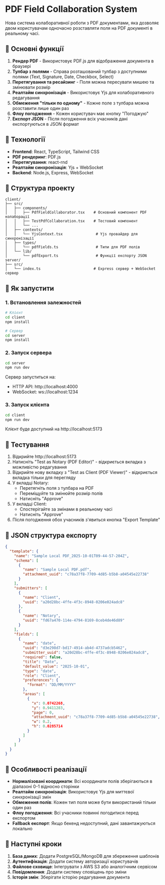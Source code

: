 # PDF Field Collaboration System

Нова система колаборативної роботи з PDF документами, яка дозволяє двом користувачам одночасно розставляти поля на PDF документі в реальному часі.

## 🔹 Основні функції

1. **Рендер PDF** - Використовує PDF.js для відображення документа в браузері
2. **Тулбар з полями** - Справа розташований тулбар з доступними полями (Text, Signature, Date, Checkbox, Select)
3. **Перетягування та ресайзинг** - Поля можна пересувати мишею та змінювати розмір
4. **Реалтайм синхронізація** - Використовує Yjs для колаборативного редагування
5. **Обмеження "тільки по одному"** - Кожне поле з тулбара можна розставити лише один раз
6. **Флоу погодження** - Кожен користувач має кнопку "Погоджую"
7. **Експорт JSON** - Після погодження всіх учасників дані експортуються в JSON формат

## 🔹 Технології

- **Frontend**: React, TypeScript, Tailwind CSS
- **PDF рендеринг**: PDF.js
- **Перетягування**: react-rnd
- **Реалтайм синхронізація**: Yjs + WebSocket
- **Backend**: Node.js, Express, WebSocket

## 🔹 Структура проекту

```
client/
├── src/
│   ├── components/
│   │   ├── PdfFieldCollaborator.tsx    # Основний компонент PDF колаборації
│   │   ├── TestPdfCollaboration.tsx    # Тестовий компонент
│   │   └── ...
│   ├── contexts/
│   │   └── YjsContext.tsx               # Yjs провайдер для синхронізації
│   ├── types/
│   │   └── pdfFields.ts                 # Типи для PDF полів
│   └── lib/
│       └── pdfExport.ts                 # Функції експорту JSON
server/
├── src/
│   └── index.ts                        # Express сервер + WebSocket сервер
```

## 🔹 Як запустити

### 1. Встановлення залежностей

```bash
# Клієнт
cd client
npm install

# Сервер
cd server
npm install
```

### 2. Запуск сервера

```bash
cd server
npm run dev
```

Сервер запуститься на:
- HTTP API: http://localhost:4000
- WebSocket: ws://localhost:1234

### 3. Запуск клієнта

```bash
cd client
npm run dev
```

Клієнт буде доступний на http://localhost:5173

## 🔹 Тестування

1. Відкрийте http://localhost:5173
2. Натисніть "Test as Notary (PDF Editor)" - відкриється вкладка з можливістю редагування
3. Відкрийте нову вкладку з "Test as Client (PDF Viewer)" - відкриється вкладка тільки для перегляду
4. У вкладці Notary:
   - Перетягніть поля з тулбара на PDF
   - Переміщуйте та змінюйте розмір полів
   - Натисніть "Approve"
5. У вкладці Client:
   - Спостерігайте за змінами в реальному часі
   - Натисніть "Approve"
6. Після погодження обох учасників з'явиться кнопка "Export Template"

## 🔹 JSON структура експорту

```json
{
  "template": {
    "name": "Sample Local PDF_2025-10-01T09-44-57-204Z",
    "schema": [
      {
        "name": "Sample Local PDF.pdf",
        "attachment_uuid": "c78a37f8-7709-4d85-b5b8-a04545e22738"
      }
    ],
    "submitters": [
      {
        "name": "Client",
        "uuid": "a20d28bc-4ffe-4f3c-8948-0206e024adc8"
      },
      {
        "name": "Notary",
        "uuid": "fd67a470-114e-4794-8169-8ceb4de46d89"
      }
    ],
    "fields": [
      {
        "name": "date",
        "uuid": "d3e298d7-bd17-4914-ab4d-4737adcb5462",
        "submitter_uuid": "a20d28bc-4ffe-4f3c-8948-0206e024adc8",
        "required": false,
        "title": "Date",
        "default_value": "2025-10-01",
        "type": "date",
        "role": "Client",
        "preferences": {
          "format": "DD/MM/YYYY"
        },
        "areas": [
          {
            "x": 0.0742268,
            "y": 0.9411283,
            "page": 0,
            "attachment_uuid": "c78a37f8-7709-4d85-b5b8-a04545e22738",
            "w": 0.2,
            "h": 0.0285714
          }
        ]
      }
    ]
  }
}
```

## 🔹 Особливості реалізації

- **Нормалізовані координати**: Всі координати полів зберігаються в діапазоні 0-1 відносно сторінки
- **Реалтайм синхронізація**: Використовує Yjs для миттєвої синхронізації змін
- **Обмеження полів**: Кожен тип поля може бути використаний тільки один раз
- **Флоу погодження**: Всі учасники повинні погодитися перед експортом
- **Fallback експорт**: Якщо бекенд недоступний, дані завантажуються локально

## 🔹 Наступні кроки

1. **База даних**: Додати PostgreSQL/MongoDB для збереження шаблонів
2. **Аутентифікація**: Додати систему авторизації користувачів
3. **Файлове сховище**: Інтегрувати з AWS S3 або аналогічним сервісом
4. **Повідомлення**: Додати систему сповіщень про зміни
5. **Історія змін**: Зберігати історію редагування документа
